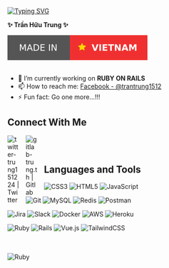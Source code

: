 [![Typing SVG](https://readme-typing-svg.herokuapp.com?color=%2336BCF7&size=16&lines=Hi+there+%F0%9F%91%8B+My+name's+TRAN+HUU+TRUNG+%F0%9F%99%8B%E2%80%8D%E2%99%82%EF%B8%8F)](https://github.com/trungtran1512)

 **✨ Trần Hữu Trung ✨**
 
 [![Made in Vietnam](https://raw.githubusercontent.com/webuild-community/badge/master/svg/made-modern.svg)](https://webuild.community)
##
- 🔭 I’m currently working on **RUBY ON RAILS**
- 📫 How to reach me: [Facebook - @trantrung1512](https://www.facebook.com/trantrung1512)
- ⚡ Fun fact: Go one more...!!!

## Connect With Me
<a href="https://twitter.com/trung151224">
  <img alt="twitter-trung151224 | Twitter" align="left" width="26px" style="margin-right:15px" src="https://raw.githubusercontent.com/tonka3000/tonka3000/master/assets/twitter.svg" />
</a>
<a href="https://gitlab.com/trung.th">
  <img alt="gitlab-trung.th | Gitlab" align="left" width="26px" style="margin-right:15px" src="https://raw.githubusercontent.com/tonka3000/tonka3000/master/assets/gitlab.svg" />
</a>

<br />
<br />

## Languages and Tools

![CSS3](https://img.shields.io/badge/css3-%231572B6.svg?style=for-the-badge&logo=css3&logoColor=white)
![HTML5](https://img.shields.io/badge/html5-%23E34F26.svg?style=for-the-badge&logo=html5&logoColor=white)
![JavaScript](https://img.shields.io/badge/javascript-%23323330.svg?style=for-the-badge&logo=javascript&logoColor=%23F7DF1E)

![Git](https://img.shields.io/badge/git-%23F05033.svg?style=for-the-badge&logo=git&logoColor=white)
![MySQL](https://img.shields.io/badge/mysql-%2300f.svg?style=for-the-badge&logo=mysql&logoColor=white)
![Redis](https://img.shields.io/badge/redis-%23DD0031.svg?style=for-the-badge&logo=redis&logoColor=white)
![Postman](https://img.shields.io/badge/Postman-FF6C37?style=for-the-badge&logo=postman&logoColor=white)

![Jira](https://img.shields.io/badge/jira-%230A0FFF.svg?style=for-the-badge&logo=jira&logoColor=white)
![Slack](https://img.shields.io/badge/Slack-4A154B?style=for-the-badge&logo=slack&logoColor=white)
![Docker](https://img.shields.io/badge/docker-%230db7ed.svg?style=for-the-badge&logo=docker&logoColor=white)
![AWS](https://img.shields.io/badge/AWS-%23FF9900.svg?style=for-the-badge&logo=amazon-aws&logoColor=white)
![Heroku](https://img.shields.io/badge/heroku-%23430098.svg?style=for-the-badge&logo=heroku&logoColor=white)

![Ruby](https://img.shields.io/badge/ruby-%23CC342D.svg?style=for-the-badge&logo=ruby&logoColor=white)
![Rails](https://img.shields.io/badge/rails-%23CC0000.svg?style=for-the-badge&logo=ruby-on-rails&logoColor=white)
![Vue.js](https://img.shields.io/badge/vuejs-%2335495e.svg?style=for-the-badge&logo=vuedotjs&logoColor=%234FC08D)
![TailwindCSS](https://img.shields.io/badge/tailwindcss-%2338B2AC.svg?style=for-the-badge&logo=tailwind-css&logoColor=white)

<br />
<br />

<!-- ![Anurag's github stats](https://github-readme-stats.vercel.app/api?username=trungpro152224&show_icons=true&theme=synthwave)
[![Top Langs](https://github-readme-stats.vercel.app/api/top-langs/?username=trungpro152224&layout=compact&theme=tokyonight)](https://github.com/trungpro152224) -->

<img alt="Ruby" align="left" style="margin-right:15px" src="https://design-image.s3-us-west-2.amazonaws.com/upload/Th%C6%A1.png" />
